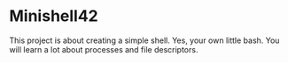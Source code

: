 # Minishell42
This project is about creating a simple shell. Yes, your own little bash. You will learn a lot about processes and file descriptors.
